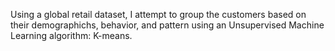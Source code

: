 Using a global retail dataset, I attempt to group the customers based on their demographichs, behavior, and pattern using an Unsupervised Machine Learning algorithm: K-means.
